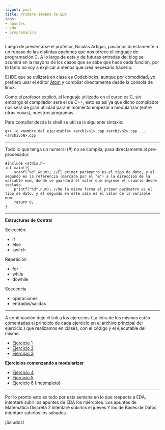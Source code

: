 ```yaml
---
layout: post
title: Primera semana de EDA
tags:
- apuntes
- eda
- programacion
---
```


Luego de presentarse el profesor, Nicolás Artigas, pasamos directamente a un repaso de las distintas opciones que nos ofrece el lenguaje de programación C.
A lo largo de esta y de futuras entradas del blog se asumirá en la mayoría de los casos que se sabe que hace cada función, por lo tanto no voy a explicar a menos que crea necesario hacerlo.

El IDE que se utilizará en clase es Codeblocks, aunque por comodidad, yo prefiero usar el editor [Atom](https://atom.io) y compilar directamente desde la consola de linux.

Como el profesor explicó, el lenguaje utilizado en el curso es C, sin embargo el compilador será el de C++, esto es así ya que dicho compilador nos será de gran utilidad para el momento empezar a modularizar (entre otras cosas), nuestros programas.

Para compilar desde la shell se utiliza la siguiente sintaxis:

    g++ -o <nombre del ejecutable> <archivo1>.cpp <archivo2>.cpp ... <archivoN>.cpp

---

Todo lo que tenga un numeral (#) no se compila, pasa directamente al pre-procesador.

    #include <stdio.h>
    int main(){
        scanf("%d",&num); //El primer parámetro es el tipo de dato, y el segundo es la referencia (marcada por el "&") a la dirección de la variable num, donde se guardará el valor que ingrese el usuario desde teclado.
        printf("%d",num); //De la misma forma el primer parámetro es el tipo de dato, y el segundo en este caso es el valor de la variable num.
        return 0;
    }

---

**Estructuras de Control**

Selección:
- if
- else
- switch

Repetición
- for
- while
- dowhile

Secuencia
- operaciones
- entradas/salidas

---

A continuación dejo el link a los ejercicios (La letra de los mismos están comentadas al principio de cada ejercicio en el archivo principal del ejercicio.) que realizamos en clases, con el código y el ejecutable del mismo.

+ [Ejercicio 1](https://github.com/Ctrl4/Estructura-de-Datos-y-Algoritmos/tree/master/Semana%2001/Ejercicio01)
+ [Ejercicio 2](https://github.com/Ctrl4/Estructura-de-Datos-y-Algoritmos/tree/master/Semana%2001/Ejercicio02)
+ [Ejercicio 3](https://github.com/Ctrl4/Estructura-de-Datos-y-Algoritmos/tree/master/Semana%2001/Ejercicio03)

**Ejercicios comenzando a modularizar**

+ [Ejercicio 4](https://github.com/Ctrl4/Estructura-de-Datos-y-Algoritmos/tree/master/Semana%2001/Ejercicio04)
+ [Ejercicio 5](https://github.com/Ctrl4/Estructura-de-Datos-y-Algoritmos/tree/master/Semana%2001/Ejercicio05)
+ [Ejercicio 6](https://github.com/Ctrl4/Estructura-de-Datos-y-Algoritmos/tree/master/Semana%2001/Ejercicio06) (Incompleto)

---


Por lo pronto esto es todo por esta semana en lo que respecta a EDA, intentaré subir los apuntes de EDA los miércoles.
Los apuntes de Matemática Discreta 2 intentaré subirlos el jueves
Y los de Bases de Datos, intentaré subirlos los sábados.

¡Saludos!
